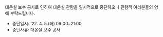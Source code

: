 대온실 보수 공사로 인하여 대온실 관람을 일시적으로 중단하오니 관람객 여러분들의 양해 부탁드립니다.
- 중단일시: ‘22. 4. 5.(화) 09:00~21:00
- 중단사유: 대온실 보수 공사